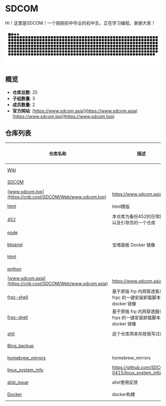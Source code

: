 # SDCOM 
Hi！这里是SDCOM！一个刚刚初中毕业的初中生，正在学习编程，谢谢大家！

![GitHub Snake](out/github-snake.svg)

## 概览

- **仓库总数**: 25
- **子组数量**: 3
- **成员数量**: 2
- **官方网站**: [https://www.sdcom.asia](https://www.sdcom.asia) [https://www.sdcom.top](https://www.sdcom.top)

## 仓库列表

| 仓库名称 | 描述 | 主要语言 | 最后更新 | 星标数 | Fork数 |
|---------|------|---------|---------|-------|-------|
| [Wiki](https://cnb.cool/SDCOM/Web/Wiki) |  | HTML | 2025-06-20 | 0 | 0 |
| [SDCOM](https://cnb.cool/SDCOM/SDCOM) |  | Dockerfile | 2025-06-20 | 0 | 0 |
| [www.sdcom.top](https://cnb.cool/SDCOM/Web/www.sdcom.top) | https://www.sdcom.asia | CSS | 2025-06-15 | 0 | 0 |
| [html](https://cnb.cool/SDCOM/Web/html) | html模版 | HTML | 2025-06-14 | 0 | 0 |
| [452](https://cnb.cool/SDCOM/Web/452) | 本仓库为备份452的日常图片以及引导页的一个仓库 | Vue | 2025-06-07 | 0 | 0 |
| [node](https://cnb.cool/SDCOM/moren/node) |  | Dockerfile | 2025-05-24 | 0 | 0 |
| [btpanel](https://cnb.cool/SDCOM/btpanel) | 宝塔面板 Docker 镜像 | Shell | 2025-05-24 | 0 | 0 |
| [html](https://cnb.cool/SDCOM/moren/html) |  | gitignore | 2025-05-23 | 0 | 0 |
| [python](https://cnb.cool/SDCOM/moren/python) |  | gitignore | 2025-05-17 | 0 | 0 |
| [www.sdcom.asia](https://cnb.cool/SDCOM/Web/www.sdcom.asia) | https://www.sdcom.asia | CSS | 2025-04-01 | 1 | 1 |
| [frpc-shell](https://cnb.cool/SDCOM/frpc-shell) | 基于原版 frp 内网穿透客户端 frpc 的一键安装卸载脚本和 docker 镜像 | Shell | 2025-04-25 | 0 | 0 |
| [frps-shell](https://cnb.cool/SDCOM/frps-shell) | 基于原版 frp 内网穿透服务端 frps 的一键安装卸载脚本和 docker 镜像 | Shell | 2025-04-25 | 0 | 0 |
| [shit](https://cnb.cool/SDCOM/shit) | 这个仓库用来存放我写过的石 | SVG | 2025-03-30 | 1 | 0 |
| [Blog_backup](https://cnb.cool/SDCOM/Web/Blog_backup) |  | XML | 2025-05-02 | 1 | 0 |
| [homebrew_mirrors](https://cnb.cool/SDCOM/homebrew_mirrors) | homebrew_mirrors | Shell | 2025-01-26 | 0 | 0 |
| [linux_system_info](https://cnb.cool/SDCOM/linux_system_info) | https://github.com/SDCOM-0415/linux_system_info | License | 2024-11-28 | 0 | 0 |
| [alist_issue](https://cnb.cool/SDCOM/alist_issue) | alist使用反馈 | Markdown | 2024-11-08 | 0 | 0 |
| [Docker](https://cnb.cool/SDCOM/Docker) | docker构建 | Shell | 2024-11-02 | 0 | 0 |
